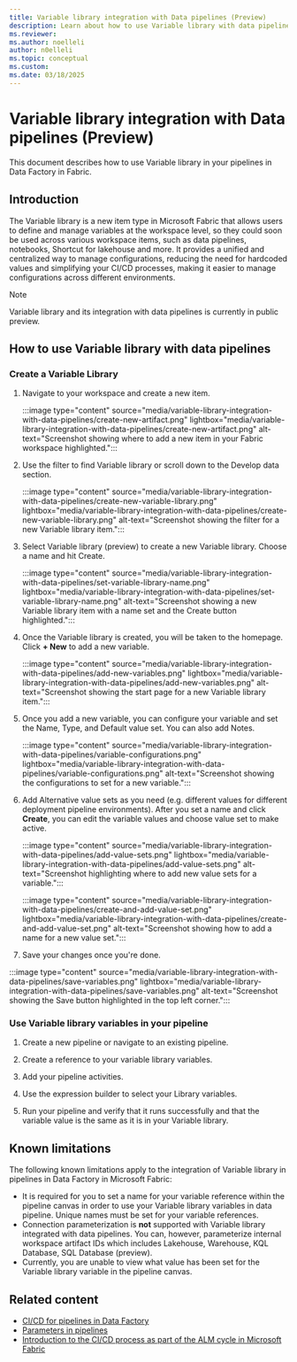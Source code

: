 ```yaml
---
title: Variable library integration with Data pipelines (Preview)
description: Learn about how to use Variable library with data pipelines. 
ms.reviewer: 
ms.author: noelleli
author: n0elleli
ms.topic: conceptual
ms.custom:
ms.date: 03/18/2025
---
```


# Variable library integration with Data pipelines (Preview)

This document describes how to use Variable library in your pipelines in Data Factory in Fabric.

## Introduction

The Variable library is a new item type in Microsoft Fabric that allows users to define and manage variables at the workspace level, so they could soon be used across various workspace items, such as data pipelines, notebooks, Shortcut for lakehouse and more. It provides a unified and centralized way to manage configurations, reducing the need for hardcoded values and simplifying your CI/CD processes, making it easier to manage configurations across different environments.

> [!NOTE]
>  Variable library and its integration with data pipelines is currently in public preview.


## How to use Variable library with data pipelines

### Create a Variable Library

1. Navigate to your workspace and create a new item.

   :::image type="content" source="media/variable-library-integration-with-data-pipelines/create-new-artifact.png" lightbox="media/variable-library-integration-with-data-pipelines/create-new-artifact.png" alt-text="Screenshot showing where to add a new item in your Fabric workspace highlighted.":::
 
2. Use the filter to find Variable library or scroll down to the Develop data section.

   :::image type="content" source="media/variable-library-integration-with-data-pipelines/create-new-variable-library.png" lightbox="media/variable-library-integration-with-data-pipelines/create-new-variable-library.png" alt-text="Screenshot showing the filter for a new Variable library item.":::
 
3. Select Variable library (preview) to create a new Variable library. Choose a name and hit Create.

   :::image type="content" source="media/variable-library-integration-with-data-pipelines/set-variable-library-name.png" lightbox="media/variable-library-integration-with-data-pipelines/set-variable-library-name.png" alt-text="Screenshot showing a new Variable library item with a name set and the Create button highlighted.":::
 
4. Once the Variable library is created, you will be taken to the homepage. Click **+ New** to add a new variable.

   :::image type="content" source="media/variable-library-integration-with-data-pipelines/add-new-variables.png" lightbox="media/variable-library-integration-with-data-pipelines/add-new-variables.png" alt-text="Screenshot showing the start page for a new Variable library item.":::

5. Once you add a new variable, you can configure your variable and set the Name, Type, and Default value set. You can also add Notes. 

   :::image type="content" source="media/variable-library-integration-with-data-pipelines/variable-configurations.png" lightbox="media/variable-library-integration-with-data-pipelines/variable-configurations.png" alt-text="Screenshot showing the configurations to set for a new variable.":::

6. Add Alternative value sets as you need (e.g. different values for different deployment pipeline environments). After you set a name and click **Create**, you can edit the variable values and choose value set to make active. 

   :::image type="content" source="media/variable-library-integration-with-data-pipelines/add-value-sets.png" lightbox="media/variable-library-integration-with-data-pipelines/add-value-sets.png" alt-text="Screenshot highlighting where to add new value sets for a variable.":::

   :::image type="content" source="media/variable-library-integration-with-data-pipelines/create-and-add-value-set.png" lightbox="media/variable-library-integration-with-data-pipelines/create-and-add-value-set.png" alt-text="Screenshot showing how to add a name for a new value set.":::
   
7.	Save your changes once you're done.

   :::image type="content" source="media/variable-library-integration-with-data-pipelines/save-variables.png" lightbox="media/variable-library-integration-with-data-pipelines/save-variables.png" alt-text="Screenshot showing the Save button highlighted in the top left corner.":::

### Use Variable library variables in your pipeline

1. Create a new pipeline or navigate to an existing pipeline.


2. Create a reference to your variable library variables.


3. Add your pipeline activities.


4. Use the expression builder to select your Library variables.


5. Run your pipeline and verify that it runs successfully and that the variable value is the same as it is in your Variable library. 



## Known limitations

The following known limitations apply to the integration of Variable library in pipelines in Data Factory in Microsoft Fabric:

- It is required for you to set a name for your variable reference within the pipeline canvas in order to use your Variable library variables in data pipeline. Unique names must be set for your variable references.
- Connection parameterization is **not** supported with Variable library integrated with data pipelines. You can, however, parameterize internal workspace artifact IDs which includes Lakehouse, Warehouse, KQL Database, SQL Database (preview). 
- Currently, you are unable to view what value has been set for the Variable library variable in the pipeline canvas. 



## Related content

- [CI/CD for pipelines in Data Factory](../datafactory/cicd-pipelines.md)
- [Parameters in pipelines](../datafactory/parameters.md)
- [Introduction to the CI/CD process as part of the ALM cycle in Microsoft Fabric](../cicd/cicd-overview.md?source=recommendations)
